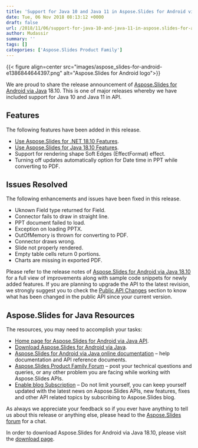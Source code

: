 ```yaml
---
title: 'Support for Java 10 and Java 11 in Aspose.Slides for Android via Java'
date: Tue, 06 Nov 2018 08:13:12 +0000
draft: false
url: /2018/11/06/support-for-java-10-and-java-11-in-aspose.slides-for-android-via-java/
author: Mudassir
summary: ''
tags: []
categories: ['Aspose.Slides Product Family']
---
```




{{< figure align=center src="images/aspose_slides-for-android-e1386844644397.png" alt="Aspose.Slides for Android logo">}}


We are proud to share the release announcement of [Aspose.Slides for Android via Java][1] 18.10. This is one of major releases whereby we have included support for Java 10 and Java 11 in API.

## Features

The following features have been added in this release.

*   [Use Aspose.Slides for .NET 18.10 Features][2].
*   [Use Aspose.Slides for Java 18.10 Features][3].
*   Support for rendering shape Soft Edges (EffectFormat) effect.
*   Turning off updates automatically option for Date time in PPT while converting to PDF.

## Issues Resolved

The following enhancements and issues have been fixed in this release.

*   Uknown Field type returned for Field.
*   Connector fails to draw in straight line.
*   PPT document failed to load.
*   Exception on loading PPTX.
*   OutOfMemory is thrown for converting to PDF.
*   Connector draws wrong.
*   Slide not properly rendered.
*   Empty table cells return 0 portions.
*   Charts are missing in exported PDF.

Please refer to the release notes of [Aspose.Slides for Android via Java 18.10][4] for a full view of improvements along with sample code snippets for newly added features. If you are planning to upgrade the API to the latest revision, we strongly suggest you to check the [Public API Changes][5] section to know what has been changed in the public API since your current version.

## Aspose.Slides for Java Resources

The resources, you may need to accomplish your tasks:

*   [Home page for Aspose.Slides for Android via Java API][6].
*   [Download Aspose.Slides for Android via Java][7].
*   [Aspose.Slides for Android via Java online documentation][8] – help documentation and API reference documents.
*   [Aspose.Slides Product Family Forum][9] – post your technical questions and queries, or any other problem you are facing while working with Aspose.Slides APIs.
*   [Enable blog Subscription][10] – Do not limit yourself, you can keep yourself updated with the latest news on Aspose.Slides APIs, new features, fixes and other API related topics by subscribing to Aspose.Slides blog.

As always we appreciate your feedback so if you ever have anything to tell us about this release or anything else, please head to the [Aspose.Slides forum][11] for a chat.

In order to download Aspose.Slides for Android via Java 18.10, please visit the [download page][12].




[1]: https://products.aspose.com/slides/android-java
[2]: https://docs.aspose.com/slides/net/aspose-slides-for-net-18-10-release-notes/
[3]: https://docs.aspose.com/slides/java/aspose-slides-for-java-18-10-release-notes/
[4]: https://docs.aspose.com/slides/java/aspose-slides-for-android-via-java-18-10-release-notes/
[5]: https://docs.aspose.com/slides/java/aspose-slides-for-android-via-java-18-10-release-notes/
[6]: https://products.aspose.com/slides/android-java
[7]: https://artifact.aspose.com/webapp/#/artifacts/browse/tree/General/repo/com/aspose/aspose-slides/18.10
[8]: https://docs.aspose.com/slides/java/
[9]: https://forum.aspose.com/c/slides
[10]: https://blog.aspose.com/category/aspose-products/aspose-slides-product-family/
[11]: https://forum.aspose.com/c/slides
[12]: https://downloads.aspose.com/slides/androidjava




